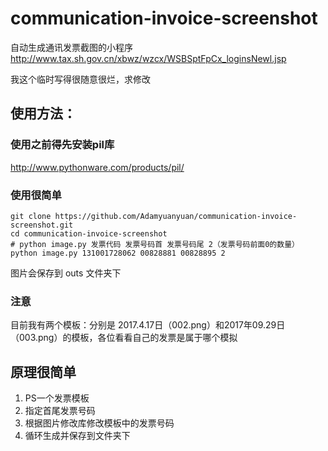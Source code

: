 # communication-invoice-screenshot
自动生成通讯发票截图的小程序 
http://www.tax.sh.gov.cn/xbwz/wzcx/WSBSptFpCx_loginsNewl.jsp 

我这个临时写得很随意很烂，求修改

## 使用方法：

### 使用之前得先安装pil库
http://www.pythonware.com/products/pil/

### 使用很简单
```
git clone https://github.com/Adamyuanyuan/communication-invoice-screenshot.git
cd communication-invoice-screenshot
# python image.py 发票代码 发票号码首 发票号码尾 2（发票号码前面0的数量）
python image.py 131001728062 00828881 00828895 2

```
图片会保存到 outs 文件夹下

### 注意
目前我有两个模板：分别是 2017.4.17日（002.png）和2017年09.29日（003.png）的模板，各位看看自己的发票是属于哪个模拟

## 原理很简单
1. PS一个发票模板
2. 指定首尾发票号码
3. 根据图片修改库修改模板中的发票号码
4. 循环生成并保存到文件夹下
